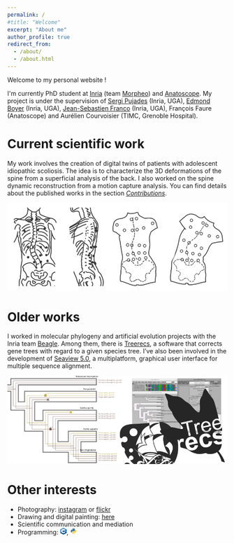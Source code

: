 ```yaml
---
permalink: /
#title: "Welcome"
excerpt: "About me"
author_profile: true
redirect_from: 
  - /about/
  - /about.html
---
```


Welcome to my personal website !


I'm currently PhD student at [Inria](https://www.inria.fr/fr) (team [Morpheo](https://team.inria.fr/morpheo/)) and [Anatoscope](https://www.anatoscope.com/). My project is under the supervision of [Sergi Pujades](http://sergipujades.free.fr/) (Inria, UGA), [Edmond Boyer](http://morpheo.inrialpes.fr/people/Boyer/) (Inria, UGA), [Jean-Sebastien Franco](https://morpheo.inrialpes.fr/~franco/) (Inria, UGA), François Faure (Anatoscope) and Aurélien Courvoisier (TIMC, Grenoble Hospital).

# Current scientific work
My work involves the creation of digital twins of patients with adolescent idiopathic scoliosis. The idea is to characterize the 3D deformations of the spine from a superficial analysis of the back. I also worked on the spine dynamic reconstruction from a motion capture analysis. You can find details about the published works in the section [*Contributions*](/publications/).

![Scoliosis Studies](/images/scoliosis_study_smaller.png)


# Older works
I worked in molecular phylogeny and artificial evolution projects with the Inria team [Beagle](https://team.inria.fr/beagle/). Among them, there is [Treerecs](https://project.inria.fr/treerecs/), a software that corrects gene trees with regard to a given species tree. I’ve also been involved in the development of [Seaview 5.0](http://doua.prabi.fr/software/seaview), a multiplatform, graphical user interface for multiple sequence alignment.

![Beagle Studies](/images/beagle_studies_smaller.png)


# Other interests
- Photography: [instagram](https://www.instagram.com/cometicon.snaps/) or [flickr](https://www.flickr.com/people/cometicon/)
- Drawing and digital painting: [here](https://www.instagram.com/cometicon.draws/)
- Scientific communication and mediation
- Programming: <img src="/images/logo_cpp.png" width="15" height="15">, <img src="/images/logo_python.png" width="15" height="15">
